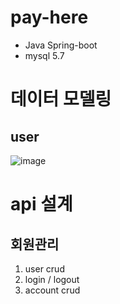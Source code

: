 # pay-here
- Java Spring-boot
- mysql 5.7

# 데이터 모델링
## user
![image](https://user-images.githubusercontent.com/7835902/149606119-c17e723c-6131-4154-8469-765d397d5d79.png)

# api 설계
## 회원관리
1. user crud
2. login / logout
3. account crud
